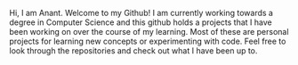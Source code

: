 Hi, I am Anant. Welcome to my Github! I am currently working towards a degree in Computer Science and this github holds a projects that I have been working on over
the course of my learning. Most of these are personal projects for learning new concepts or experimenting with code. Feel free to look through the repositories and 
check out what I have been up to.

<!--- 👋 Hi, I’m @anantprakash17
- 👀 I’m interested in ...
- 🌱 I’m currently learning ...
- 💞️ I’m looking to collaborate on ...
- 📫 How to reach me ... --->

<!---
anantprakash17/anantprakash17 is a ✨ special ✨ repository because its `README.md` (this file) appears on your GitHub profile.
You can click the Preview link to take a look at your changes.
--->
